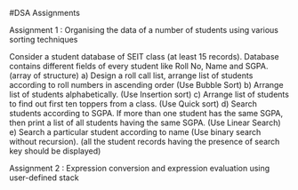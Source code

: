 #DSA Assignments

Assignment 1 : 
Organising the data of a number of students using various sorting techniques


Consider a student database of SEIT class (at least 15 records).
Database contains different fields of every student like Roll No, Name and SGPA.(array of structure)
a) Design a roll call list, arrange list of students according to roll numbers in ascending order (Use Bubble Sort)
b) Arrange list of students alphabetically. (Use Insertion sort)
c) Arrange list of students to find out first ten toppers from a class. (Use Quick sort)
d) Search students according to SGPA. If more than one student has the same SGPA, then print a list of all students having the same SGPA. (Use Linear Search)
e) Search a particular student according to name (Use binary search without recursion). (all the student records having the presence of search key should be displayed)

Assignment 2 :
Expression conversion and expression evaluation using user-defined stack
